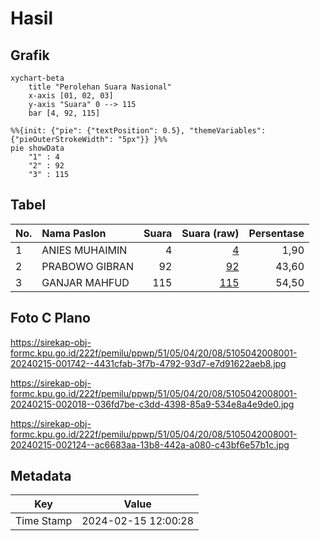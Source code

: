 # Hasil

## Grafik

```mermaid
xychart-beta
    title "Perolehan Suara Nasional"
    x-axis [01, 02, 03]
    y-axis "Suara" 0 --> 115
    bar [4, 92, 115]
```

```mermaid
%%{init: {"pie": {"textPosition": 0.5}, "themeVariables": {"pieOuterStrokeWidth": "5px"}} }%%
pie showData
    "1" : 4
    "2" : 92
    "3" : 115
```

## Tabel

| No. | Nama Paslon    | Suara | Suara (raw) | Persentase |
|:--- |:-------------- | -----:| -----------:| ----------:|
| 1   | ANIES MUHAIMIN | 4     | [4][p-1]    | 1,90       |
| 2   | PRABOWO GIBRAN | 92    | [92][p-2]   | 43,60      |
| 3   | GANJAR MAHFUD  | 115   | [115][p-3]  | 54,50      |


[p-1]: https://github.com/gigit-pemilu/pemilu-2024/blob/main/pilpres/hitung-suara/sub/51-bali/sub/05-klungkung/sub/04-dawan/sub/2008-pesinggahan/sub/001-tps/sub/paslon-1.txt
[p-2]: https://github.com/gigit-pemilu/pemilu-2024/blob/main/pilpres/hitung-suara/sub/51-bali/sub/05-klungkung/sub/04-dawan/sub/2008-pesinggahan/sub/001-tps/sub/paslon-2.txt
[p-3]: https://github.com/gigit-pemilu/pemilu-2024/blob/main/pilpres/hitung-suara/sub/51-bali/sub/05-klungkung/sub/04-dawan/sub/2008-pesinggahan/sub/001-tps/sub/paslon-3.txt

## Foto C Plano

https://sirekap-obj-formc.kpu.go.id/222f/pemilu/ppwp/51/05/04/20/08/5105042008001-20240215-001742--4431cfab-3f7b-4792-93d7-e7d91622aeb8.jpg

https://sirekap-obj-formc.kpu.go.id/222f/pemilu/ppwp/51/05/04/20/08/5105042008001-20240215-002018--036fd7be-c3dd-4398-85a9-534e8a4e9de0.jpg

https://sirekap-obj-formc.kpu.go.id/222f/pemilu/ppwp/51/05/04/20/08/5105042008001-20240215-002124--ac6683aa-13b8-442a-a080-c43bf6e57b1c.jpg


## Metadata

| Key        | Value               |
| ---------- | ------------------- |
| Time Stamp | 2024-02-15 12:00:28 |



